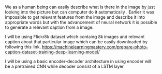 We as a human being can easily describe what is there in the image by just looking into the picture but can computer do it automatically . Earlier it was impossible to get relevant features from the image and describe it into appropriate words but with the advancement of neural network it is possible to generate a relevant caption from a image.

I will be using Flickr8k dataset which containg 8k images and relevant caption about that particular image which can be easily downloaded by following this link. https://machinelearningmastery.com/prepare-photo-caption-dataset-training-deep-learning-model/

I will be using a basic encoder-decoder architecture in using encoder will be a pretrained CNN while decoder consist of a LSTM layer
